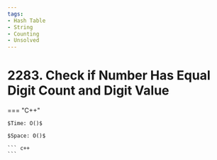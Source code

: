 ```yaml
---
tags:
- Hash Table
- String
- Counting
- Unsolved
---
```



# 2283. Check if Number Has Equal Digit Count and Digit Value

=== "C++"

    $Time: O()$

    $Space: O()$

    ``` c++
    ```